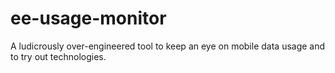# ee-usage-monitor
A ludicrously over-engineered tool to keep an eye on mobile data usage and to try out technologies.
